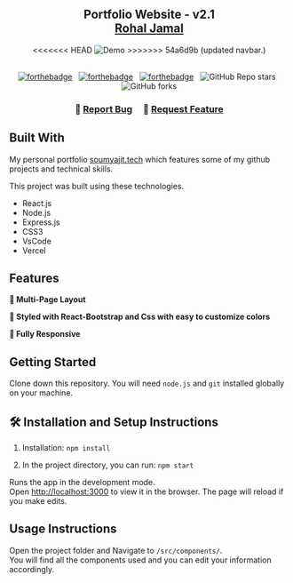 <h2 align="center">
  Portfolio Website - v2.1<br/>
  <a href="https://soumyajit.vercel.app/" target="_blank">Rohal Jamal</a>
</h2>
<div align="center">
<<<<<<< HEAD
  <img alt="Demo" src="./Images/Untitled design-2.png />
=======
  <img alt="Demo" src="./Images/readme.png" />
>>>>>>> 54a6d9b (updated navbar.)
</div>

<br/>

<center>

[![forthebadge](https://forthebadge.com/images/badges/built-with-love.svg)](https://forthebadge.com) &nbsp;
[![forthebadge](https://forthebadge.com/images/badges/made-with-javascript.svg)](https://forthebadge.com) &nbsp;
[![forthebadge](https://forthebadge.com/images/badges/open-source.svg)](https://forthebadge.com) &nbsp;
![GitHub Repo stars](https://img.shields.io/github/stars/soumyajit4419/Portfolio?color=red&logo=github&style=for-the-badge) &nbsp;
![GitHub forks](https://img.shields.io/github/forks/soumyajit4419/Portfolio?color=red&logo=github&style=for-the-badge)

</center>

<h3 align="center">
    🔹
    <a href="https://github.com/Rohal004/Portfolio/issues">Report Bug</a> &nbsp; &nbsp;
    🔹
    <a href="https://github.com/Rohal004/Portfolio/issues">Request Feature</a>
</h3>


## Built With

My personal portfolio <a href="https://soumyajit.vercel.app/" target="_blank">soumyajit.tech</a> which features some of my github projects and technical skills.<br/>

This project was built using these technologies.

- React.js
- Node.js
- Express.js
- CSS3
- VsCode
- Vercel

## Features

**📖 Multi-Page Layout**

**🎨 Styled with React-Bootstrap and Css with easy to customize colors**

**📱 Fully Responsive**

## Getting Started

Clone down this repository. You will need `node.js` and `git` installed globally on your machine.

## 🛠 Installation and Setup Instructions

1. Installation: `npm install`

2. In the project directory, you can run: `npm start`

Runs the app in the development mode.\
Open [http://localhost:3000](http://localhost:3000) to view it in the browser.
The page will reload if you make edits.

## Usage Instructions

Open the project folder and Navigate to `/src/components/`. <br/>
You will find all the components used and you can edit your information accordingly.

